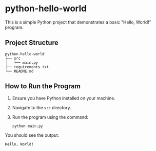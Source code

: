 # python-hello-world

This is a simple Python project that demonstrates a basic "Hello, World!" program.

## Project Structure

```
python-hello-world
├── src
│   └── main.py
├── requirements.txt
└── README.md
```

## How to Run the Program

1. Ensure you have Python installed on your machine.
2. Navigate to the `src` directory.
3. Run the program using the command:

   ```
   python main.py
   ```

You should see the output:

```
Hello, World!
```